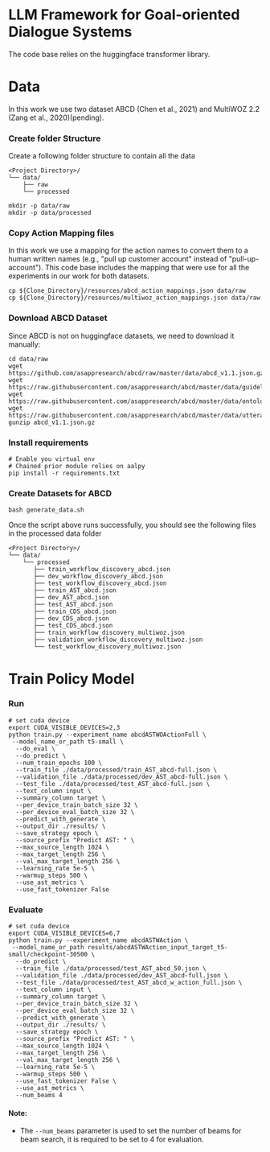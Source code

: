# LLM Framework for Goal-oriented Dialogue Systems

The code base relies on the huggingface transformer library.

# Data
In this work we use two dataset ABCD (Chen et al., 2021) and MultiWOZ 2.2 (Zang et al., 2020)(pending).

### Create folder Structure
Create a following folder structure to contain all the data
```
<Project Directory>/
└── data/
    ├── raw 
    └── processed 
```

```shell
mkdir -p data/raw
mkdir -p data/processed
```

### Copy Action Mapping files
In this work we use a mapping for the action names to convert them to a human written names (e.g., "pull up customer account" instead of "pull-up-account").
This code base includes the mapping that were use for all the experiments in our work for both datasets.

```shell
cp ${Clone_Directory}/resources/abcd_action_mappings.json data/raw
cp ${Clone_Directory}/resources/multiwoz_action_mappings.json data/raw
```



### Download ABCD Dataset 
Since ABCD is not on huggingface datasets, we need to download it manually:

```shell
cd data/raw
wget https://github.com/asappresearch/abcd/raw/master/data/abcd_v1.1.json.gz
wget https://raw.githubusercontent.com/asappresearch/abcd/master/data/guidelines.json
wget https://raw.githubusercontent.com/asappresearch/abcd/master/data/ontology.json
wget https://raw.githubusercontent.com/asappresearch/abcd/master/data/utterances.json
gunzip abcd_v1.1.json.gz
```

### Install requirements
```shell
# Enable you virtual env
# Chained prior module relies on aalpy
pip install -r requirements.txt
```

### Create Datasets for ABCD

```shell
bash generate_data.sh 
```

Once the script above runs successfully, you should see the following files in the processed data folder
```
<Project Directory>/
└── data/
    └── processed 
       ├── train_workflow_discovery_abcd.json 
       ├── dev_workflow_discovery_abcd.json 
       ├── test_workflow_discovery_abcd.json 
       ├── train_AST_abcd.json 
       ├── dev_AST_abcd.json 
       ├── test_AST_abcd.json 
       ├── train_CDS_abcd.json 
       ├── dev_CDS_abcd.json 
       ├── test_CDS_abcd.json 
       ├── train_workflow_discovery_multiwoz.json 
       ├── validation_workflow_discovery_multiwoz.json 
       └── test_workflow_discovery_multiwoz.json 
```

# Train Policy Model

### Run

```shell
# set cuda device
export CUDA_VISIBLE_DEVICES=2,3
python train.py --experiment_name abcdASTWOActionFull \
 --model_name_or_path t5-small \
  --do_eval \
  --do_predict \
  --num_train_epochs 100 \
  --train_file ./data/processed/train_AST_abcd-full.json \
  --validation_file ./data/processed/dev_AST_abcd-full.json \
  --test_file ./data/processed/test_AST_abcd-full.json \
  --text_column input \
  --summary_column target \
  --per_device_train_batch_size 32 \
  --per_device_eval_batch_size 32 \
  --predict_with_generate \
  --output_dir ./results/ \
  --save_strategy epoch \
  --source_prefix "Predict AST: " \
  --max_source_length 1024 \
  --max_target_length 256 \
  --val_max_target_length 256 \
  --learning_rate 5e-5 \
  --warmup_steps 500 \
  --use_ast_metrics \
  --use_fast_tokenizer False
```

### Evaluate

```shell
# set cuda device
export CUDA_VISIBLE_DEVICES=6,7
python train.py --experiment_name abcdASTWAction \
 --model_name_or_path results/abcdASTWAction_input_target_t5-small/checkpoint-30500 \
  --do_predict \
  --train_file ./data/processed/test_AST_abcd_50.json \
  --validation_file ./data/processed/dev_AST_abcd-full.json \
  --test_file ./data/processed/test_AST_abcd_w_action_full.json \
  --text_column input \
  --summary_column target \
  --per_device_train_batch_size 32 \
  --per_device_eval_batch_size 32 \
  --predict_with_generate \
  --output_dir ./results/ \
  --save_strategy epoch \
  --source_prefix "Predict AST: " \
  --max_source_length 1024 \
  --max_target_length 256 \
  --val_max_target_length 256 \
  --learning_rate 5e-5 \
  --warmup_steps 500 \
  --use_fast_tokenizer False \
  --use_ast_metrics \
  --num_beams 4
```
#### Note:
- The `--num_beams` parameter is used to set the number of beams for beam search, it is required to be set to 4 for evaluation.